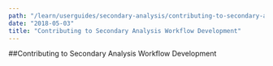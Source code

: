 ```yaml
---
path: "/learn/userguides/secondary-analysis/contributing-to-secondary-analysis-workflow-development"
date: "2018-05-03"
title: "Contributing to Secondary Analysis Workflow Development"
---
```


##Contributing to Secondary Analysis Workflow Development